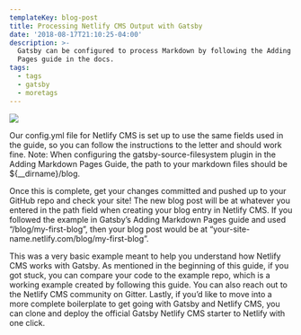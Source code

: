 ```yaml
---
templateKey: blog-post
title: Processing Netlify CMS Output with Gatsby
date: '2018-08-17T21:10:25-04:00'
description: >-
  Gatsby can be configured to process Markdown by following the Adding Markdown
  Pages guide in the docs.
tags:
  - tags
  - gatsby
  - moretags
---
```

![](/img/jay-gatsby.jpeg)

Our config.yml file for Netlify CMS is set up to use the same fields used in the guide, so you can follow the instructions to the letter and should work fine. Note: When configuring the gatsby-source-filesystem plugin in the Adding Markdown Pages Guide, the path to your markdown files should be ${__dirname}/blog.

Once this is complete, get your changes committed and pushed up to your GitHub repo and check your site! The new blog post will be at whatever you entered in the path field when creating your blog entry in Netlify CMS. If you followed the example in Gatsby’s Adding Markdown Pages guide and used “/blog/my-first-blog”, then your blog post would be at “your-site-name.netlify.com/blog/my-first-blog”.

This was a very basic example meant to help you understand how Netlify CMS works with Gatsby. As mentioned in the beginning of this guide, if you got stuck, you can compare your code to the example repo, which is a working example created by following this guide. You can also reach out to the Netlify CMS community on Gitter. Lastly, if you’d like to move into a more complete boilerplate to get going with Gatsby and Netlify CMS, you can clone and deploy the official Gatsby Netlify CMS starter to Netlify with one click.

